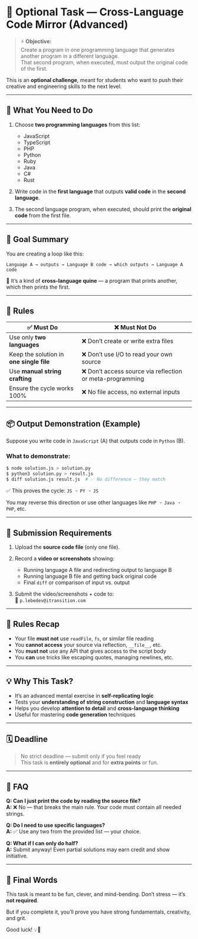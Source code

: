 
# 🧠 Optional Task — Cross-Language Code Mirror (Advanced)

> ⚡ **Objective:**  
Create a program in one programming language that generates another program in a different language.  
That second program, when executed, must output the original code of the first.

This is an **optional challenge**, meant for students who want to push their creative and engineering skills to the next level.

---

## 🎯 What You Need to Do

1. Choose **two programming languages** from this list:
   - JavaScript
   - TypeScript
   - PHP
   - Python
   - Ruby
   - Java
   - C#
   - Rust

2. Write code in the **first language** that outputs **valid code** in the **second language**.

3. The second language program, when executed, should print the **original code** from the first file.

---

## 🔄 Goal Summary

You are creating a loop like this:

```
Language A → outputs → Language B code → which outputs → Language A code
```

🧠 It’s a kind of **cross-language quine** — a program that prints another, which then prints the first.

---

## 📜 Rules

| ✅ Must Do | ❌ Must Not Do |
|-----------|----------------|
| Use only **two languages** | ❌ Don’t create or write extra files |
| Keep the solution in **one single file** | ❌ Don’t use I/O to read your own source |
| Use **manual string crafting** | ❌ Don’t access source via reflection or meta-programming |
| Ensure the cycle works 100% | ❌ No file access, no external inputs |

---

## 📦 Output Demonstration (Example)

Suppose you write code in `JavaScript` (A) that outputs code in `Python` (B).

### What to demonstrate:

```bash
$ node solution.js > solution.py
$ python3 solution.py > result.js
$ diff solution.js result.js  # ✅ No difference — they match
```

✅ This proves the cycle: `JS ➝ PY ➝ JS`

You may reverse this direction or use other languages like `PHP ➝ Java ➝ PHP`, etc.

---

## 🎥 Submission Requirements

1. Upload the **source code file** (only one file).
2. Record a **video or screenshots** showing:
   - Running language A file and redirecting output to language B
   - Running language B file and getting back original code
   - Final `diff` or comparison of input vs. output

3. Submit the video/screenshots + code to:  
📧 `p.lebedev@itransition.com`

---

## 🚨 Rules Recap

- Your file **must not** use `readFile`, `fs`, or similar file reading
- You **cannot access** your source via reflection, `__file__`, etc.
- You **must not** use any API that gives access to the script body
- You **can** use tricks like escaping quotes, managing newlines, etc.

---

## 💡 Why This Task?

- It’s an advanced mental exercise in **self-replicating logic**
- Tests your **understanding of string construction** and **language syntax**
- Helps you develop **attention to detail** and **cross-language thinking**
- Useful for mastering **code generation** techniques

---

## 🗓️ Deadline

> No strict deadline — submit only if you feel ready  
This task is **entirely optional** and for **extra points** or fun.

---

## 🙋 FAQ

**Q: Can I just print the code by reading the source file?**  
**A:** ❌ No — that breaks the main rule. Your code must contain all needed strings.

**Q: Do I need to use specific languages?**  
**A:** ✅ Use any two from the provided list — your choice.

**Q: What if I can only do half?**  
**A:** Submit anyway! Even partial solutions may earn credit and show initiative.

---

## 🧠 Final Words

This task is meant to be fun, clever, and mind-bending. Don’t stress — it’s **not required**.

But if you complete it, you’ll prove you have strong fundamentals, creativity, and grit.

Good luck! 💡💪
